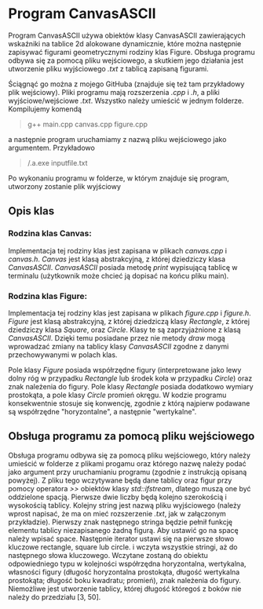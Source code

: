# Program CanvasASCII

Program CanvasASCII używa obiektów klasy CanvasASCII zawierających wskaźniki na tablice 2d alokowane dynamicznie, które można następnie zapisywać figurami geometrycznymi rodziny klas Figure. Obsługa programu odbywa się za pomocą pliku wejściowego, a skutkiem jego działania jest utworzenie pliku wyjściowego *.txt* z tablicą zapisaną figurami.

Ściągnąć go można z mojego GitHuba (znajduje się też tam przykładowy plik wejściowy). Pliki programu mają rozszerzenia *.cpp* i *.h*, a pliki wyjściowe/wejściowe *.txt*. Wszystko należy umieścić w jednym folderze. Kompilujemy komendą

> g++ main.cpp canvas.cpp figure.cpp

a następnie program uruchamiamy z nazwą pliku wejściowego jako argumentem. Przykładowo

> /.a.exe inputfile.txt

Po wykonaniu programu w folderze, w którym znajduje się program, utworzony zostanie plik wyjściowy

## Opis klas

### Rodzina klas Canvas:

Implementacja tej rodziny klas jest zapisana w plikach *canvas.cpp* i *canvas.h*. *Canvas* jest klasą abstrakcyjną, z której dziedziczy klasa *CanvasASCII*. *CanvasASCII* posiada metodę *print* wypisującą tablicę w terminalu (użytkownik może chcieć ją dopisać na końcu pliku main).

### Rodzina klas Figure:
Implementacja tej rodziny klas jest zapisana w plikach *figure.cpp* i *figure.h*. *Figure* jest klasą abstrakcyjną, z której dziedziczą klasy *Rectangle*, z której dziedziczy klasa *Square*, oraz *Circle*.  Klasy te są zaprzyjażnione z klasą *CanvasASCII*. Dzięki temu posiadane przez nie metody *draw* mogą wprowadzać zmiany na tablicy klasy *CanvasASCII* zgodne z danymi przechowywanymi w polach klas.  

Pole klasy *Figure* posiada współrzędne figury (interpretowane jako lewy dolny róg w przypadku *Rectangle* lub środek koła w przypadku *Circle*) oraz znak należenia do figury.  Pole klasy *Rectangle* posiada dodatkowo wymiary prostokąta, a pole klasy *Circle* promień okręgu. W kodzie programu konsekwentnie stosuje się konwencję, zgodnie z którą najpierw podawane są współrzędne "horyzontalne", a następnie "wertykalne".

## Obsługa programu za pomocą pliku wejściowego

Obsługa programu odbywa się za pomocą pliku wejściowego, który należy umieścić w folderze z plikami progamu oraz którego nazwę należy podać jako argument przy uruchamianiu programu (zgodnie z instrukcją opisaną powyżej). Z pliku tego wczytywane będą dane tablicy oraz figur przy pomocy operatora *>>* obiektów klasy *std::ifstream*, dlatego muszą one być oddzielone spacją. Pierwsze dwie liczby będą kolejno szerokością i wysokością tablicy. Kolejny string jest nazwą pliku wyjściowego (należy wprost napisać, że ma on mieć rozszerzenie *.txt*, jak w załączonym przykładzie). Pierwszy znak następnego stringa będzie pełnił funkcję elementu tablicy niezapisanego żadną figurą. Aby ustawić go na spacę należy wpisać space. Następnie iterator ustawi się na pierwsze słowo kluczowe rectangle, square lub circle. i wczyta wszystkie stringi, aż do następnego słowa kluczowego. Wczytane zostaną do obiektu odpowiedniego typu w kolejności współrzędna horyzontalna, wertykalna, własności figury (długość horyzontalna prostokąta, długość wertykalna prostokąta; długość boku kwadratu; promień), znak należenia do figury.  Niemożliwe jest utworzenie tablicy, której długość któregoś z boków nie należy do przedziału [3, 50].

